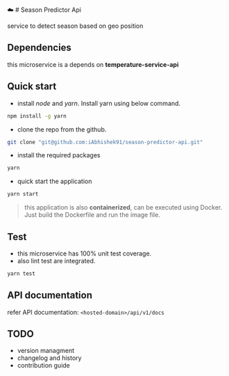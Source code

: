 :cloud: # Season Predictor Api

service to detect season based on geo position

## Dependencies

this microservice is a depends on **temperature-service-api**

## Quick start

* install *node* and *yarn*. Install yarn using below command.

```sh
npm install -g yarn
```

* clone the repo from the github.

```sh
git clone "git@github.com:iAbhishek91/season-predictor-api.git"
```

* install the required packages

```sh
yarn
```

* quick start the application

```sh
yarn start
```

> this application is also **containerized**, can be executed using Docker. Just build the Dockerfile and run the image file.

## Test

* this microservice has 100% unit test coverage.
* also lint test are integrated.

```sh
yarn test
```

## API documentation

refer API documentation: `<hosted-domain>/api/v1/docs`

## TODO

* version managment
* changelog and history
* contribution guide